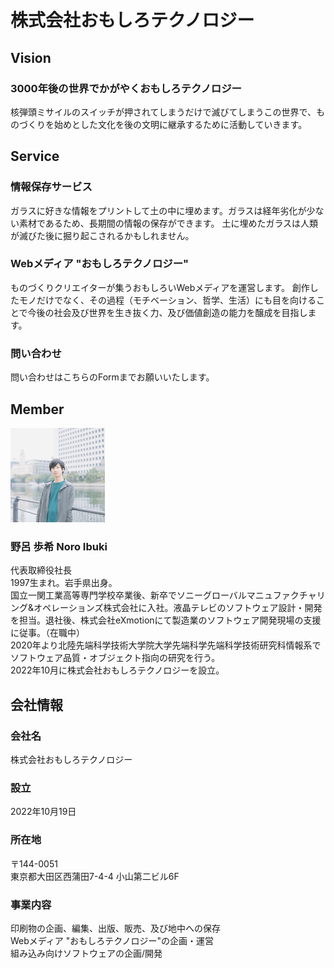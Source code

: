# 株式会社おもしろテクノロジー
## Vision
### 3000年後の世界でかがやくおもしろテクノロジー
核弾頭ミサイルのスイッチが押されてしまうだけで滅びてしまうこの世界で、ものづくりを始めとした文化を後の文明に継承するために活動していきます。

## Service
### 情報保存サービス
ガラスに好きな情報をプリントして土の中に埋めます。ガラスは経年劣化が少ない素材であるため、長期間の情報の保存ができます。
土に埋めたガラスは人類が滅びた後に掘り起こされるかもしれません。

### Webメディア "おもしろテクノロジー"
ものづくりクリエイターが集うおもしろいWebメディアを運営します。
創作したモノだけでなく、その過程（モチベーション、哲学、生活）にも目を向けることで今後の社会及び世界を生き抜く力、及び価値創造の能力を醸成を目指します。

### 問い合わせ
問い合わせはこちらのFormまでお願いいたします。

## Member
<img src="./image/dummy_CEO.jpg" width="30%"><br>

### 野呂 歩希 Noro Ibuki
代表取締役社長  
1997生まれ。岩手県出身。  
国立一関工業高等専門学校卒業後、新卒でソニーグローバルマニュファクチャリング&オペレーションズ株式会社に入社。液晶テレビのソフトウェア設計・開発を担当。退社後、株式会社eXmotionにて製造業のソフトウェア開発現場の支援に従事。（在職中）  
2020年より北陸先端科学技術大学院大学先端科学先端科学技術研究科情報系でソフトウェア品質・オブジェクト指向の研究を行う。  
2022年10月に株式会社おもしろテクノロジーを設立。
## 会社情報
### 会社名
株式会社おもしろテクノロジー
### 設立
2022年10月19日
### 所在地
〒144-0051  
東京都大田区西蒲田7-4-4 小山第二ビル6F
### 事業内容
印刷物の企画、編集、出版、販売、及び地中への保存  
Webメディア "おもしろテクノロジー"の企画・運営  
組み込み向けソフトウェアの企画/開発
